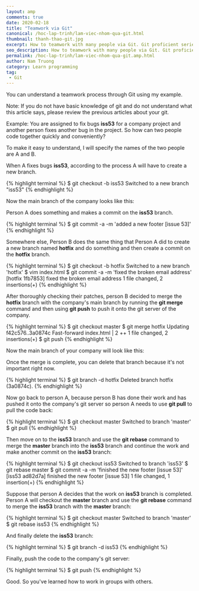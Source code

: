 ```yaml
---
layout: amp
comments: true
date: 2020-02-18
title: "Teamwork via Git"
canonical: /hoc-lap-trinh/lam-viec-nhom-qua-git.html
thumbnail: thanh-thao-git.jpg
excerpt: How to teamwork with many people via Git. Git proficient series
seo_description: How to teamwork with many people via Git. Git proficient series
permalink: /hoc-lap-trinh/lam-viec-nhom-qua-git.amp.html
author: Nam Truong
category: Learn programming
tag:
 - Git
---
```


You can understand a teamwork process through Git using my example. 

<p class="warning">Note: If you do not have basic knowledge of git and do not understand what this article says, please review the previous articles about your git.</p>

Example: You are assigned to fix bugs **iss53** for a company project and another person fixes another bug in the project. So how can two people code together quickly and conveniently?

To make it easy to understand, I will specify the names of the two people are A and B.

When A fixes bugs **iss53**, according to the process A will have to create a new branch. 

{% highlight terminal %}
$ git checkout -b iss53
Switched to a new branch "iss53"
{% endhighlight %}

Now the main branch of the company looks like this:

<amp-img src="{{ site.url }}/assets/img/lam-viec-nhom-git-1.png" alt="{{ page.title }} - Ảnh 1" layout="responsive" width="500" height="244"></amp-img>

Person A does something and makes a commit on the **iss53** branch.

{% highlight terminal %}
$ git commit -a -m 'added a new footer [issue 53]'
{% endhighlight %}

<amp-img src="{{ site.url }}/assets/img/lam-viec-nhom-git-2.png" alt="{{ page.title }} - Ảnh 2" layout="responsive" width="500" height="180"></amp-img>

Somewhere else, Person B does the same thing that Person A did to create a new branch named **hotfix** and do something and then create a commit on the **hotfix** branch.

{% highlight terminal %}
$ git checkout -b hotfix
Switched to a new branch 'hotfix'
$ vim index.html
$ git commit -a -m 'fixed the broken email address'
[hotfix 1fb7853] fixed the broken email address
 1 file changed, 2 insertions(+)
{% endhighlight %}

<amp-img src="{{ site.url }}/assets/img/lam-viec-nhom-git-3.png" alt="{{ page.title }} - Ảnh 3" layout="responsive" width="500" height="239"></amp-img>

After thoroughly checking their patches, person B decided to merge the **hotfix** branch with the company's main branch by running the **git merge** command and then using **git push** to push it onto the git server of the company.

{% highlight terminal %}
$ git checkout master
$ git merge hotfix
Updating f42c576..3a0874c
Fast-forward
 index.html | 2 ++
 1 file changed, 2 insertions(+)
$ git push
{% endhighlight %}

Now the main branch of your company will look like this:

<amp-img src="{{ site.url }}/assets/img/lam-viec-nhom-git-4.png" alt="{{ page.title }} - Ảnh 4" layout="responsive" width="500" height="300"></amp-img>

Once the merge is complete, you can delete that branch because it's not important right now.

{% highlight terminal %}
$ git branch -d hotfix
Deleted branch hotfix (3a0874c).
{% endhighlight %}

Now go back to person A, because person B has done their work and has pushed it onto the company's git server so person A needs to use **git pull** to pull the code back:

{% highlight terminal %}
$ git checkout master
Switched to branch 'master'
$ git pull
{% endhighlight %}

Then move on to the **iss53** branch and use the **git rebase** command to merge the **master** branch into the **iss53** branch and continue the work and make another commit on the **iss53** branch:

{% highlight terminal %}
$ git checkout iss53
Switched to branch 'iss53'
$ git rebase master
$ git commit -a -m 'finished the new footer [issue 53]'
[iss53 ad82d7a] finished the new footer [issue 53]
1 file changed, 1 insertion(+)
{% endhighlight %}

<amp-img src="{{ site.url }}/assets/img/lam-viec-nhom-git-5.png" alt="{{ page.title }} - Ảnh 5" layout="responsive" width="500" height="238"></amp-img>

Suppose that person A decides that the work on **iss53** branch is completed. Person A will checkout the **master** branch and use the **git rebase** command to merge the **iss53** branch with the **master** branch:

{% highlight terminal %}
$ git checkout master
Switched to branch 'master'
$ git rebase iss53
{% endhighlight %}

And finally delete the **iss53** branch:

{% highlight terminal %}
$ git branch -d iss53
{% endhighlight %}

Finally, push the code to the company's git server:

{% highlight terminal %}
$ git push
{% endhighlight %}

Good. So you've learned how to work in groups with others.